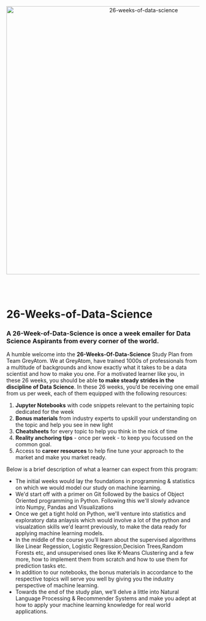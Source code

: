 <p align="center">
  <img src="https://d24cdstip7q8pz.cloudfront.net/t/t20180406174744/content/common/images/26-weeks-of-data-science-banner.jpg" width="700" title="26-weeks-of-data-science">
</p>

<br/><br/>

# 26-Weeks-of-Data-Science

### A 26-Week-of-Data-Science is once a week emailer for Data Science Aspirants from every corner of the world.

A humble welcome into the **26-Weeks-Of-Data-Science** Study Plan from Team GreyAtom. We at GreyAtom, have trained 1000s of professionals from a multitude of backgrounds and know exactly what it takes to be a data scientist and how to make you one. For a motivated learner like you, in these 26 weeks, you should be able **to make steady strides in the discipline of Data Science**. In these 26 weeks, you’d be receiving one email from us per week, each of them equipped with the following resources:

1. **Jupyter Notebooks** with code snippets relevant to the pertaining topic dedicated for the week
2. **Bonus materials** from industry experts to upskill your understanding on the topic and help you see in new light
3. **Cheatsheets** for every topic to help you think in the nick of time
4. **Reality anchoring tips** - once per week - to keep you focussed on the common goal.
5. Access to **career resources** to help fine tune your approach to the market and make you market ready.

Below is a brief description of what a learner can expect from this program:

* The initial weeks would lay the foundations in programming & statistics on which we would model our study on machine learning.
* We'd start off with a primer on Git followed by the basics of Object Oriented programming in Python. Following this we'll slowly advance into Numpy, Pandas and Visualizations
* Once we get a tight hold on Python, we'll venture into statistics and exploratory data anlaysis which would involve a lot of the python and visualzation skills we'd learnt previously, to make the data ready for applying machine learning models.
* In the middle of the course you’ll learn about the supervised algorithms like Linear Regession, Logistic Regression,Decision Trees,Random Forests etc, and unsupervised ones like K-Means Clustering and a few more, how to implement them from scratch and how to use them for prediction tasks etc.
* In addition to our notebooks, the bonus materials in accordance to the respective topics will serve you well by giving you the industry perspective of machine learning.
* Towards the end of the study plan, we’ll delve a little into Natural Language Processing & Recommender Systems and make you adept at how to apply your machine learning knowledge for real world applications.
  
